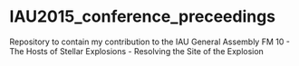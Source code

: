 # IAU2015_conference_preceedings
Repository to contain my contribution to the IAU General Assembly FM 10 - The Hosts of Stellar Explosions - Resolving the Site of the Explosion 
